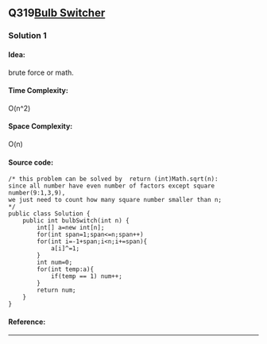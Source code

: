 ## Q319[Bulb Switcher](https://leetcode.com/problems/bulb-switcher/) 

### Solution 1 
#### Idea:
brute force or math.
#### Time Complexity:
O(n^2)
#### Space Complexity:
O(n)
#### Source code:
```
/* this problem can be solved by  return (int)Math.sqrt(n):
since all number have even number of factors except square number(9:1,3,9),
we just need to count how many square number smaller than n;
*/
public class Solution {
    public int bulbSwitch(int n) {
        int[] a=new int[n];
        for(int span=1;span<=n;span++)
        for(int i=-1+span;i<n;i+=span){
            a[i]^=1;
        }
        int num=0;
        for(int temp:a){
            if(temp == 1) num++;
        }
        return num;
    }
}

```
#### Reference:

---

